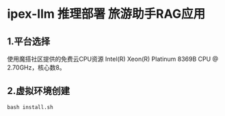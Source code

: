 # ipex-llm 推理部署 旅游助手RAG应用

## 1.平台选择
使用魔搭社区提供的免费云CPU资源 Intel(R) Xeon(R) Platinum 8369B CPU @ 2.70GHz，核心数8。

## 2.虚拟环境创建

```shell
bash install.sh
```
